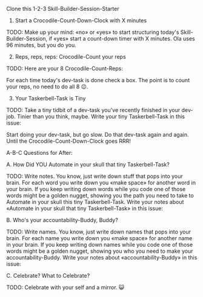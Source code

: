 Clone this 1-2-3 Skill-Builder-Session-Starter

1. Start a Crocodile-Count-Down-Clock with X minutes

TODO:
Make up your mind:
«no» or
«yes» to start structuring today's Skill-Builder-Session, if «yes»
start a count-down timer with X minutes. Ola uses 96 minutes, but you do you.

2. Reps, reps, reps: Crocodile-Count your reps

TODO:
Here are your 8 Crocodile-Count-Reps:

For each time today's dev-task is done check a box. The point is to count your reps, no need to do all 8 😉.

3. Your Taskerbell-Task is Tiny

TODO:
Take a tiny tidbit of a dev-task you've recently finished in your dev-job. Tinier than you think, maybe.
Write your tiny Taskerbell-Task in this issue:

Start doing your dev-task, but go slow. Do that dev-task again and again. Until the Crocodile-Count-Down-Clock goes RRR!

A-B-C Questions for After:

A. How Did YOU Automate in your skull that tiny Taskerbell-Task?

TODO:
Write notes. You know, just write down stuff that pops into your brain. For each word you write down you «make space» for another word in your brain. If you keep writing down words while you code one of those words might be a golden nugget, showing you the path you need to take to Automate in your skull this tiny Taskerbell-Task.
Write your notes about «Automate in your skull that tiny Taskerbell-Task» in this issue:

B. Who's your accountability-Buddy, Buddy?

TODO:
Write names. You know, just write down names that pops into your brain. For each name you write down you «make space» for another name in your brain. If you keep writing down names while you code one of those words might be a golden nugget, showing you who you need to make your accountability-Buddy. Write your notes about «accountability-Buddy» in this issue:

C. Celebrate? What to Celebrate?

TODO:
Celebrate with your self and a mirror. 😺